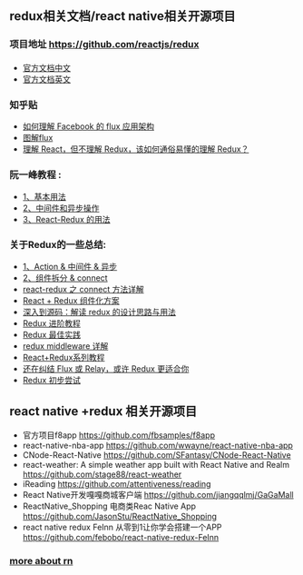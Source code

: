 ## redux相关文档/react native相关开源项目 

### 项目地址 <https://github.com/reactjs/redux>

#### 
- [官方文档中文](http://cn.redux.js.org) 
- [官方文档英文](http://redux.js.org/)

### 知乎贴 
- [如何理解 Facebook 的 flux 应用架构](https://www.zhihu.com/question/33864532)  
- [图解flux](https://zhuanlan.zhihu.com/p/20263396)
- [理解 React，但不理解 Redux，该如何通俗易懂的理解 Redux？](https://www.zhihu.com/question/41312576)

### 阮一峰教程 : 
- [1、基本用法](http://www.ruanyifeng.com/blog/2016/09/redux_tutorial_part_one_basic_usages.html) 
- [2、中间件和异步操作](http://www.ruanyifeng.com/blog/2016/09/redux_tutorial_part_two_async_operations.html) 
- [3、React-Redux 的用法](http://www.ruanyifeng.com/blog/2016/09/redux_tutorial_part_three_react-redux.html)

### 关于Redux的一些总结: 
- [1、Action & 中间件 & 异步](https://github.com/dwqs/blog/issues/35) 
- [2、组件拆分 & connect](https://github.com/dwqs/blog/issues/38)
- [react-redux 之 connect 方法详解](http://taobaofed.org/blog/2016/08/18/react-redux-connect/)
- [React + Redux 组件化方案](http://imweb.io/topic/57c531bc6227a4f55a8872c2)
- [深入到源码：解读 redux 的设计思路与用法 ](http://div.io/topic/1309)
- [Redux 进阶教程](https://github.com/kenberkeley/redux-simple-tutorial/blob/master/redux-advanced-tutorial.md)
- [Redux 最佳实践](https://blog.maxleap.cn/archives/930)
- [redux middleware 详解](https://zhuanlan.zhihu.com/p/20597452)
- [React+Redux系列教程](https://github.com/lewis617/react-redux-tutorial)
- [还在纠结 Flux 或 Relay，或许 Redux 更适合你](https://ruby-china.org/topics/26944)
- [Redux 初步尝试](https://segmentfault.com/a/1190000003482243?utm_source=Weibo&utm_medium=shareLink&utm_campaign=socialShare)

## react native +redux 相关开源项目
- 官方项目f8app <https://github.com/fbsamples/f8app>
- react-native-nba-app <https://github.com/wwayne/react-native-nba-app>
- CNode-React-Native <https://github.com/SFantasy/CNode-React-Native>
- react-weather: A simple weather app built with React Native and Realm <https://github.com/stage88/react-weather>
- iReading <https://github.com/attentiveness/reading>
- React Native开发嘎嘎商城客户端 <https://github.com/jiangqqlmj/GaGaMall>
- ReactNative_Shopping 电商类Reac Native App <https://github.com/JasonStu/ReactNative_Shopping>
- react native redux FeInn 从零到1让你学会搭建一个APP <https://github.com/febobo/react-native-redux-FeInn>



 ### [more about rn](https://github.com/reactnativecn/react-native-guide) 
